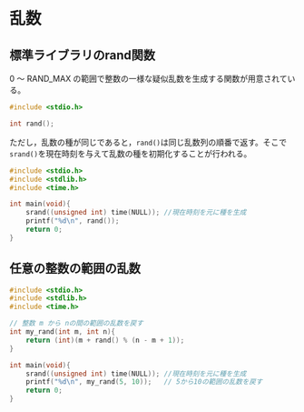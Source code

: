# 乱数
## 標準ライブラリのrand関数
0 ～ RAND_MAX の範囲で整数の一様な疑似乱数を生成する関数が用意されている。
```C
#include <stdio.h>

int rand();
```

ただし，乱数の種が同じであると，`rand()`は同じ乱数列の順番で返す。そこで`srand()`を現在時刻を与えて乱数の種を初期化することが行われる。

```C
#include <stdio.h>
#include <stdlib.h>
#include <time.h>

int main(void){
    srand((unsigned int) time(NULL)); //現在時刻を元に種を生成
    printf("%d\n", rand());
    return 0;
}
```

## 任意の整数の範囲の乱数
```C
#include <stdio.h>
#include <stdlib.h>
#include <time.h>

// 整数 m から nの間の範囲の乱数を戻す
int my_rand(int m, int n){
    return (int)(m + rand() % (n - m + 1));
}

int main(void){
    srand((unsigned int) time(NULL)); //現在時刻を元に種を生成
    printf("%d\n", my_rand(5, 10));   // 5から10の範囲の乱数を戻す
    return 0;
}
```

